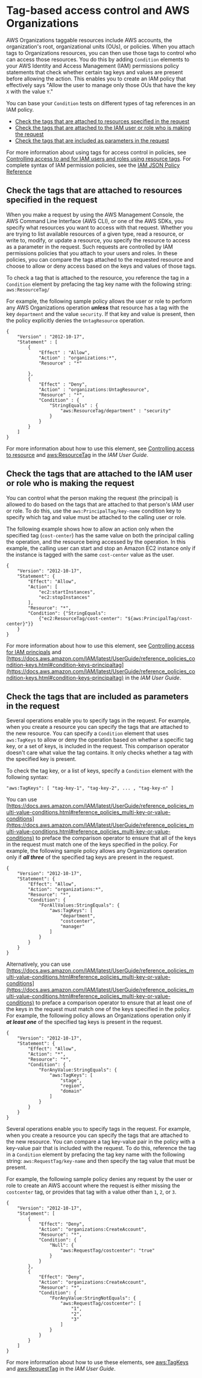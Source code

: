 # Tag\-based access control and AWS Organizations<a name="orgs_tagging_tbac"></a>

AWS Organizations taggable resources include AWS accounts, the organization's root, organizational units \(OUs\), or policies\. When you attach tags to Organizations resources, you can then use those tags to control who can access those resources\. You do this by adding `Condition` elements to your AWS Identity and Access Management \(IAM\) permissions policy statements that check whether certain tag keys and values are present before allowing the action\. This enables you to create an IAM policy that effectively says "Allow the user to manage only those OUs that have the key `X` with the value `Y`\."

You can base your `Condition` tests on different types of tag references in an IAM policy\.
+ [Check the tags that are attached to resources specified in the request](#tbac-resource)
+ [Check the tags that are attached to the IAM user or role who is making the request](#tbac-prin)
+ [Check the tags that are included as parameters in the request](#tbac-request)

For more information about using tags for access control in policies, see [Controlling access to and for IAM users and roles using resource tags](https://docs.aws.amazon.com/IAM/latest/UserGuide/access_iam-tags.html)\. For complete syntax of IAM permission policies, see the [IAM JSON Policy Reference](https://docs.aws.amazon.com/IAM/latest/UserGuide/reference_policies.html)

## Check the tags that are attached to resources specified in the request<a name="tbac-resource"></a>

When you make a request by using the AWS Management Console, the AWS Command Line Interface \(AWS CLI\), or one of the AWS SDKs, you specify what resources you want to access with that request\. Whether you are trying to list available resources of a given type, read a resource, or write to, modify, or update a resource, you specify the resource to access as a parameter in the request\. Such requests are controlled by IAM permissions policies that you attach to your users and roles\. In these policies, you can compare the tags attached to the requested resource and choose to allow or deny access based on the keys and values of those tags\.

To check a tag that is attached to the resource, you reference the tag in a `Condition` element by prefacing the tag key name with the following string: `aws:ResourceTag/`

For example, the following sample policy allows the user or role to perform any AWS Organizations operation ***unless*** that resource has a tag with the key `department` and the value `security`\. If that key and value is present, then the policy explicitly denies the `UntagResource` operation\. 

```
{
    "Version" : "2012-10-17",
    "Statement" : [
        {
            "Effect" : "Allow",
            "Action" : "organizations:*",
            "Resource" : "*"
            
        },
        {
            "Effect" : "Deny",
            "Action" : "organizations:UntagResource",
            "Resource" : "*",
            "Condition" : {
                "StringEquals" : {
                    "aws:ResourceTag/department" : "security"
                }
            }
        }
    ]
}
```

For more information about how to use this element, see [Controlling access to resource](https://docs.aws.amazon.com/IAM/latest/UserGuide/access_iam-tags.html#access_iam-tags_control-resources) and [aws:ResourceTag](https://docs.aws.amazon.com/IAM/latest/UserGuide/reference_policies_condition-keys.html#condition-keys-resourcetag) in the *IAM User Guide*\.

## Check the tags that are attached to the IAM user or role who is making the request<a name="tbac-prin"></a>

You can control what the person making the request \(the principal\) is allowed to do based on the tags that are attached to that person's IAM user or role\. To do this, use the `aws:PrincipalTag/key-name` condition key to specify which tag and value must be attached to the calling user or role\.

The following example shows how to allow an action only when the specified tag \(`cost-center`\) has the same value on both the principal calling the operation, and the resource being accessed by the operation\. In this example, the calling user can start and stop an Amazon EC2 instance only if the instance is tagged with the same `cost-center` value as the user\.

```
{
    "Version": "2012-10-17",
    "Statement": {
        "Effect": "Allow",
        "Action": [
            "ec2:startInstances",
            "ec2:stopInstances"
        ],
        "Resource": "*",
        "Condition": {"StringEquals": 
            {"ec2:ResourceTag/cost-center": "${aws:PrincipalTag/cost-center}"}}
    }
}
```

For more information about how to use this element, see [Controlling access for IAM principals](https://docs.aws.amazon.com/IAM/latest/UserGuide/access_iam-tags.html#access_iam-tags_control-principals) and [https://docs.aws.amazon.com/IAM/latest/UserGuide/reference_policies_condition-keys.html#condition-keys-principaltag](https://docs.aws.amazon.com/IAM/latest/UserGuide/reference_policies_condition-keys.html#condition-keys-principaltag) in the *IAM User Guide*\.

## Check the tags that are included as parameters in the request<a name="tbac-request"></a>

Several operations enable you to specify tags in the request\. For example, when you create a resource you can specify the tags that are attached to the new resource\. You can specify a `Condition` element that uses `aws:TagKeys` to allow or deny the operation based on whether a specific tag key, or a set of keys, is included in the request\. This comparison operator doesn't care what value the tag contains\. It only checks whether a tag with the specified key is present\. 

To check the tag key, or a list of keys, specify a `Condition` element with the following syntax:

```
"aws:TagKeys": [ "tag-key-1", "tag-key-2", ... , "tag-key-n" ]
```

You can use [https://docs.aws.amazon.com/IAM/latest/UserGuide/reference_policies_multi-value-conditions.html#reference_policies_multi-key-or-value-conditions](https://docs.aws.amazon.com/IAM/latest/UserGuide/reference_policies_multi-value-conditions.html#reference_policies_multi-key-or-value-conditions) to preface the comparison operator to ensure that all of the keys in the request must match one of the keys specified in the policy\. For example, the following sample policy allows any Organizations operation only if ***all three*** of the specified tag keys are present in the request\.

```
{
    "Version": "2012-10-17",
    "Statement": {
        "Effect": "Allow",
        "Action": "organizations:*",
        "Resource": "*",
        "Condition": {
            "ForAllValues:StringEquals": {
                "aws:TagKeys": [
                    "department",
                    "costcenter",
                    "manager"
                ]
            }
        }
    }
}
```

Alternatively, you can use [https://docs.aws.amazon.com/IAM/latest/UserGuide/reference_policies_multi-value-conditions.html#reference_policies_multi-key-or-value-conditions](https://docs.aws.amazon.com/IAM/latest/UserGuide/reference_policies_multi-value-conditions.html#reference_policies_multi-key-or-value-conditions) to preface a comparison operator to ensure that at least one of the keys in the request must match one of the keys specified in the policy\. For example, the following policy allows an Organizations operation only if ***at least one*** of the specified tag keys is present in the request\.

```
{
    "Version": "2012-10-17",
    "Statement": {
        "Effect": "Allow",
        "Action": "*",
        "Resource": "*",
        "Condition": {
            "ForAnyValue:StringEquals": {
                "aws:TagKeys": [
                    "stage",
                    "region",
                    "domain"
                ]
            }
        }
    }
}
```

Several operations enable you to specify tags in the request\. For example, when you create a resource you can specify the tags that are attached to the new resource\. You can compare a tag key\-value pair in the policy with a key\-value pair that is included with the request\. To do this, reference the tag in a `Condition` element by prefacing the tag key name with the following string: `aws:RequestTag/key-name` and then specify the tag value that must be present\.

For example, the following sample policy denies any request by the user or role to create an AWS account where the request is either missing the `costcenter` tag, or provides that tag with a value other than `1`, `2`, or `3`\.

```
{
    "Version": "2012-10-17",
    "Statement": [
        {
            "Effect": "Deny",
            "Action": "organizations:CreateAccount",
            "Resource": "*",
            "Condition": {
                "Null": {
                    "aws:RequestTag/costcenter": "true"
                }
            }
        },
        {
            "Effect": "Deny",
            "Action": "organizations:CreateAccount",
            "Resource": "*",
            "Condition": {
                "ForAnyValue:StringNotEquals": {
                    "aws:RequestTag/costcenter": [
                        "1",
                        "2",
                        "3"
                    ]
                }
            }
        }
    ]
}
```

For more information about how to use these elements, see [aws:TagKeys](https://docs.aws.amazon.com/IAM/latest/UserGuide/reference_policies_condition-keys.html#condition-keys-tagkeys) and [aws:RequestTag](https://docs.aws.amazon.com/IAM/latest/UserGuide/reference_policies_condition-keys.html#condition-keys-requesttag) in the *IAM User Guide*\.